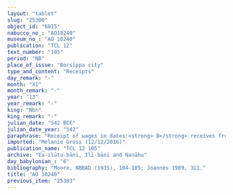 ```yaml
---
layout: "tablet"
slug: "25300"
object_id: "6915"
nabucco_no_: "AO10240"
museum_no_: "AO 10240"
publication: "TCL 12"
text_number: "105"
period: "NB"
place_of_issue: "Borsippa city"
type_and_content: "Receipts"
day_remark: "-"
month: "XI"
month_remark: "-"
year: "13"
year_remark: "-"
king: "Nbn"
king_remark: "-"
julian_date: "542 BCE"
julian_date_year: "542"
paraphrase: "Receipt of wages in dates:<strong> B</strong> receives from <strong>A</strong> 1;3.4.3 kor (315 l) of wages in dates (<em>sissinnu</em>). Until Addar (XII) <strong>B </strong>will dig out (<em>her&ucirc;</em>) the remainder (<em>rēhtu</em>) of the arable land (<em>zēru</em>). This is apart from (<em>elat</em>) 0;0.2.4 kor (16 l) of sesame of <strong>A </strong>at the disposal (<em>ina</em> <em>pāni</em>) of <strong>B</strong> which he will give in Ta&scaron;rīt (VII). 3 witnesses and the scribe.<br /> &nbsp;<br /> <strong>A</strong> = Mu&scaron;ēzib-Bēl/Zēr-Bābili//(Ea-)ilūtu-bāni; <strong>B</strong> = Rēmūtu/Nab&ucirc;-ahu-iddin; Scribe = Mu&scaron;ēzib-Marduk/Bēl-ahu-u&scaron;eb&scaron;i//Balāṭu<br /> &nbsp;"
imported: "Melanie Gross (12/12/2016)"
publication_name: "TCL 12 105"
archive: "Ea-ilūtu-bāni, Ilī-bāni and Nanāhu"
day_babylonian_: "6"
bibliography: "Moore, NBBAD (1935), 104-105; Joannès 1989, 311."
title: "AO 10240"
previous_item: "25303"
---
```

